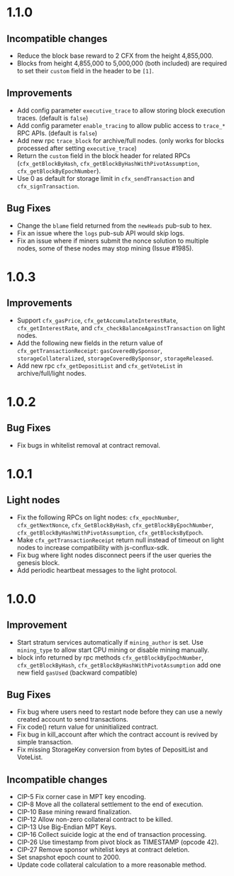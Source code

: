 # 1.1.0

## Incompatible changes

- Reduce the block base reward to 2 CFX from the height 4,855,000.
- Blocks from height 4,855,000 to 5,000,000 (both included) are required to set their `custom` field in the header to be `[1]`.

## Improvements

- Add config parameter `executive_trace` to allow storing block execution traces. (default is `false`)
- Add config parameter `enable_tracing` to allow public access to `trace_*` RPC APIs. (default is `false`)
- Add new rpc `trace_block` for archive/full nodes. (only works for blocks processed after setting `executive_trace`)
- Return the `custom` field in the block header for related RPCs (`cfx_getBlockByHash`, `cfx_getBlockByHashWithPivotAssumption`, `cfx_getBlockByEpochNumber`).
- Use 0 as default for storage limit in `cfx_sendTransaction` and `cfx_signTransaction`.

## Bug Fixes

- Change the `blame` field returned from the `newHeads` pub-sub to hex.
- Fix an issue where the `logs` pub-sub API would skip logs.
- Fix an issue where if miners submit the nonce solution to multiple nodes, some of these nodes may stop mining (Issue #1985).

# 1.0.3

## Improvements

- Support `cfx_gasPrice`, `cfx_getAccumulateInterestRate`, `cfx_getInterestRate`, and `cfx_checkBalanceAgainstTransaction` on light nodes.
- Add the following new fields in the return value of `cfx_getTransactionReceipt`: `gasCoveredBySponsor`, `storageCollateralized`, `storageCoveredBySponsor`, `storageReleased`.
- Add new rpc `cfx_getDepositList` and `cfx_getVoteList` in archive/full/light nodes.

# 1.0.2

## Bug Fixes

- Fix bugs in whitelist removal at contract removal.

# 1.0.1

## Light nodes

- Fix the following RPCs on light nodes: `cfx_epochNumber`, `cfx_getNextNonce`, `cfx_GetBlockByHash`, `cfx_getBlockByEpochNumber`, `cfx_getBlockByHashWithPivotAssumption`, `cfx_getBlocksByEpoch`.
- Make `cfx_getTransactionReceipt` return null instead of timeout on light nodes to increase compatibility with js-conflux-sdk.
- Fix bug where light nodes disconnect peers if the user queries the genesis block.
- Add periodic heartbeat messages to the light protocol.

# 1.0.0

## Improvement

- Start stratum services automatically if `mining_author` is set.
Use `mining_type` to allow start CPU mining or disable mining manually.
- block info returned by rpc methods `cfx_getBlockByEpochNumber`, `cfx_getBlockByHash`, `cfx_getBlockByHashWithPivotAssumption` add one new field `gasUsed` (backward compatible)

## Bug Fixes

- Fix bug where users need to restart node before they can use a newly created account to send transactions.
- Fix code() return value for uninitialized contract.
- Fix bug in kill_account after which the contract account is revived by simple transaction.
- Fix missing StorageKey conversion from bytes of DepositList and VoteList.

## Incompatible changes

- CIP-5 Fix corner case in MPT key encoding.
- CIP-8 Move all the collateral settlement to the end of execution.
- CIP-10 Base mining reward finalization.
- CIP-12 Allow non-zero collateral contract to be killed.
- CIP-13 Use Big-Endian MPT Keys.
- CIP-16 Collect suicide logic at the end of transaction processing.
- CIP-26 Use timestamp from pivot block as TIMESTAMP (opcode 42).
- CIP-27 Remove sponsor whitelist keys at contract deletion.
- Set snapshot epoch count to 2000.
- Update code collateral calculation to a more reasonable method.
